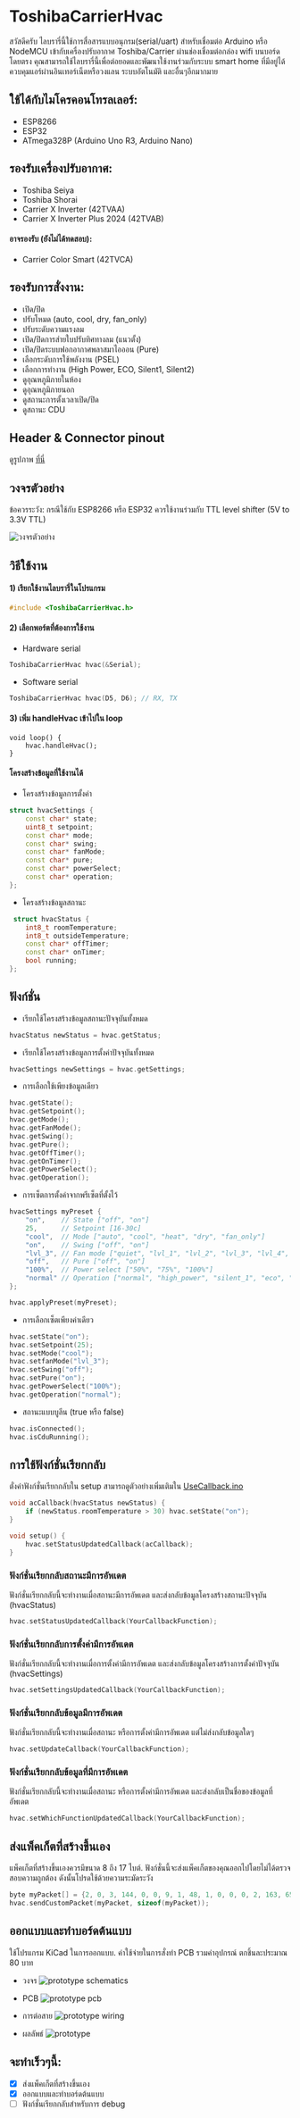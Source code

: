 # ToshibaCarrierHvac
สวัสดีครับ ไลบรารี่นี้ใช้การสื่อสารแบบอนุกรม(serial/uart) สำหรับเชื่อมต่อ Arduino หรือ NodeMCU เข้ากับเครื่องปรับอากาศ Toshiba/Carrier ผ่านช่องเชื่อมต่อกล่อง wifi บนบอร์ดโดยตรง
คุณสามารถใช้ไลบรารี่นี้เพื่อต่อยอดและพัฒนาใช้งานร่วมกับระบบ smart home ที่มีอยู่ได้ ควบคุมแอร์ผ่านอินเทอร์เน็ตหรือวงแลน ระบบอัตโนมัติ และอื่นๆอีกมากมาย

## ใช้ได้กับไมโครคอนโทรลเลอร์:
 - ESP8266
 - ESP32
 - ATmega328P (Arduino Uno R3, Arduino Nano)

## รองรับเครื่องปรับอากาศ:
  - Toshiba Seiya
  - Toshiba Shorai
  - Carrier X Inverter (42TVAA)
  - Carrier X Inverter Plus 2024 (42TVAB)

#### อาจรองรับ (ยังไม่ได้ทดสอบ):
  - Carrier Color Smart (42TVCA)

## รองรับการสั่งงาน:
 - เปิด/ปิด
 - ปรับโหมด (auto, cool, dry, fan_only)
 - ปรับระดับความแรงลม
 - เปิด/ปิดการส่ายใบปรับทิศทางลม (แนวตั้ง)
 - เปิด/ปิดระบบฟอกอากาศพลาสมาไอออน (Pure)
 - เลือกระดับการใช้พลังงาน (PSEL)
 - เลือกการทำงาน (High Power, ECO, Silent1, Silent2)
 - ดูอุณหภูมิภายในห้อง
 - ดูอุณหภูมิภายนอก
 - ดูสถานะการตั้งเวลาเปิด/ปิด
 - ดูสถานะ CDU

## Header & Connector pinout
ดูรูปภาพ [ที่นี่](/images)

## วงจรตัวอย่าง
ข้อควรระวัง: กรณีใช้กับ ESP8266 หรือ ESP32 ควรใช้งานร่วมกับ TTL level shifter (5V to 3.3V TTL)

![วงจรตัวอย่าง](images/esp01-adapter_wiring.jpg?raw=true "วงจรตัวอย่าง")

## วิธีใช้งาน

#### 1) เรียกใช้งานไลบรารี่ในโปรแกรม
```C++
#include <ToshibaCarrierHvac.h>
```

#### 2) เลือกพอร์ตที่ต้องการใช้งาน

- Hardware serial
```C++
ToshibaCarrierHvac hvac(&Serial);
```
- Software serial
```C++
ToshibaCarrierHvac hvac(D5, D6); // RX, TX
```

#### 3) เพิ่ม handleHvac เข้าไปใน loop
```C+
void loop() {
    hvac.handleHvac();
}
```

#### โครงสร้างข้อมูลที่ใช้งานได้

- โครงสร้างข้อมูลการตั้งค่า
```C++
struct hvacSettings {
    const char* state;
    uint8_t setpoint;
    const char* mode;
    const char* swing;
    const char* fanMode;
    const char* pure;
    const char* powerSelect;
    const char* operation;
};
```

- โครงสร้างข้อมูลสถานะ
```C++
 struct hvacStatus {
    int8_t roomTemperature;
    int8_t outsideTemperature;
    const char* offTimer;
    const char* onTimer;
    bool running;
};
```

## ฟังก์ชั่น
- เรียกใช้โครงสร้างข้อมูลสถานะปัจจุบันทั้งหมด
```C++
hvacStatus newStatus = hvac.getStatus;
```

- เรียกใช้โครงสร้างข้อมูลการตั้งค่าปัจจุบันทั้งหมด
```C++
hvacSettings newSettings = hvac.getSettings;
```

- การเลือกใช้เพียงข้อมูลเดียว
```C++
hvac.getState();
hvac.getSetpoint();
hvac.getMode();
hvac.getFanMode();
hvac.getSwing();
hvac.getPure();
hvac.getOffTimer();
hvac.getOnTimer();
hvac.getPowerSelect();
hvac.getOperation();
```

- การเซ็ตการตั้งค่าจากพรีเซ็ตที่ตั้งไว้
```C++
hvacSettings myPreset {
    "on",    // State ["off", "on"]
    25,      // Setpoint [16-30c]
    "cool",  // Mode ["auto", "cool", "heat", "dry", "fan_only"]
    "on",    // Swing ["off", "on"]
    "lvl_3", // Fan mode ["quiet", "lvl_1", "lvl_2", "lvl_3", "lvl_4", "lvlL_5", "auto"]
    "off",   // Pure ["off", "on"]
    "100%",  // Power select ["50%", "75%", "100%"]
    "normal" // Operation ["normal", "high_power", "silent_1", "eco", "silent_2"]
};

hvac.applyPreset(myPreset);
```
 
- การเลือกเซ็ตเพียงค่าเดียว 
```C++
hvac.setState("on");
hvac.setSetpoint(25);
hvac.setMode("cool");
hvac.setfanMode("lvl_3");
hvac.setSwing("off");
hvac.setPure("on");
hvac.getPowerSelect("100%");
hvac.getOperation("normal");
```

- สถานะแบบบูลีน (true หรือ false)
```C++
hvac.isConnected();
hvac.isCduRunning();
```

## การใช้ฟังก์ชั่นเรียกกลับ
ตั่งค่าฟังก์ชั่นเรียกกลับใน setup สามารถดูตัวอย่างเพิ่มเติมใน [UseCallback.ino](examples/UseCallback/UseCallback.ino)
```C++
void acCallback(hvacStatus newStatus) {
    if (newStatus.roomTemperature > 30) hvac.setState("on");
}

void setup() {
    hvac.setStatusUpdatedCallback(acCallback);
}
```

### ฟังก์ชั่นเรียกกลับสถานะมีการอัพเดต
ฟังก์ชั่นเรียกกลับนี้จะทำงานเมื่อสถานะมีการอัพเดต และส่งกลับข้อมูลโครงสร้างสถานะปัจจุบัน (hvacStatus)
```C++
hvac.setStatusUpdatedCallback(YourCallbackFunction);
```

### ฟังก์ชั่นเรียกกลับการตั้งค่ามีการอัพเดต
ฟังก์ชั่นเรียกกลับนี้จะทำงานเมื่อการตั้งค่ามีการอัพเดต และส่งกลับข้อมูลโครงสร้างการตั้งค่าปัจจุบัน (hvacSettings)
```C++
hvac.setSettingsUpdatedCallback(YourCallbackFunction);
```

### ฟังก์ชั่นเรียกกลับข้อมูลมีการอัพเดต
ฟังก์ชั่นเรียกกลับนี้จะทำงานเมื่อสถานะ หรือการตั้งค่ามีการอัพเดต แต่ไม่ส่งกลับข้อมูลใดๆ
```C++
hvac.setUpdateCallback(YourCallbackFunction);
```

### ฟังก์ชั่นเรียกกลับข้อมูลที่มีการอัพเดต
ฟังก์ชั่นเรียกกลับนี้จะทำงานเมื่อสถานะ หรือการตั้งค่ามีการอัพเดต และส่งกลับเป็นชื่อของข้อมูลที่อัพเดต
```C++
hvac.setWhichFunctionUpdatedCallback(YourCallbackFunction);
```

## ส่งแพ็คเก็ตที่สร้างขึ้นเอง
แพ็คเก็ตที่สร้างขึ้นเองควรมีขนาด 8 ถึง 17 ไบต์. ฟังก์ชั่นนี้จะส่งแพ็คเก็ตของคุณออกไปโดยไม่ได้ตรวจสอบความถูกต้อง ดังนั้นโปรดใช้ด้วยความระมัดระวัง
```C++
byte myPacket[] = {2, 0, 3, 144, 0, 0, 9, 1, 48, 1, 0, 0, 0, 2, 163, 65, 76};
hvac.sendCustomPacket(myPacket, sizeof(myPacket));
```

## ออกแบบและทำบอร์ดต้นแบบ
ใช้โปรแกรม KiCad ในการออกแบบ. ค่าใช้จ่ายในการสั่งทำ PCB รวมค่าอุปกรณ์ ตกชิ้นละประมาณ 80 บาท
- วงจร
![prototype schematics](images/prototype_sch.jpg?raw=true "prototype schematics")

- PCB
![prototype pcb](images/prototype_pcb.png?raw=true "prototype pcb")

- การต่อสาย
![prototype wiring](images/prototype_wiring.jpg?raw=true "prototype wiring")

- ผลลัพธ์
![prototype](images/prototype.jpg?raw=true "prototype")

## จะทำเร็วๆนี้:
- [x] ส่งแพ็คเก็ตที่สร้างขึ้นเอง
- [x] ออกแบบและทำบอร์ดต้นแบบ
- [ ] ฟังก์ชั่นเรียกกลับสำหรับการ debug
